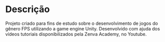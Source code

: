 # Descrição
Projeto criado para fins de estudo sobre o desenvolvimento de jogos do gênero FPS utilizando a game engine Unity. Desenvolvido com ajuda dos vídeos tutoriais disponibilizados pela Zenva Academy, no Youtube.
